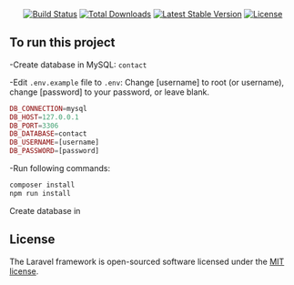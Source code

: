 <p align="center">
<a href="https://travis-ci.org/laravel/framework"><img src="https://travis-ci.org/laravel/framework.svg" alt="Build Status"></a>
<a href="https://packagist.org/packages/laravel/framework"><img src="https://poser.pugx.org/laravel/framework/d/total.svg" alt="Total Downloads"></a>
<a href="https://packagist.org/packages/laravel/framework"><img src="https://poser.pugx.org/laravel/framework/v/stable.svg" alt="Latest Stable Version"></a>
<a href="https://packagist.org/packages/laravel/framework"><img src="https://poser.pugx.org/laravel/framework/license.svg" alt="License"></a>
</p>

## To run this project
-Create database in MySQL: `contact`

-Edit `.env.example` file to `.env`:
Change [username] to root (or username), change [password] to your password, or leave blank.

```php
DB_CONNECTION=mysql
DB_HOST=127.0.0.1
DB_PORT=3306
DB_DATABASE=contact
DB_USERNAME=[username]
DB_PASSWORD=[password]
```

-Run following commands:
```php
composer install
npm run install
```

Create database in

## License

The Laravel framework is open-sourced software licensed under the [MIT license](https://opensource.org/licenses/MIT).
